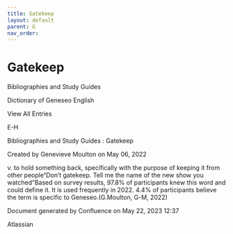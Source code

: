 ```yaml
---
title: Gatekeep
layout: default
parent: G
nav_order:
---
```


# Gatekeep

Bibliographies and Study Guides

Dictionary of Geneseo English

View All Entries

E-H

Bibliographies and Study Guides : Gatekeep

Created by  Genevieve Moulton on May 06, 2022

v. to hold something back, specifically with the purpose of keeping it from other people“Don’t gatekeep. Tell me the name of the new show you watched”Based on survey results, 97.8% of participants knew this word and could define it. It is used frequently in 2022. 4.4% of participants believe the term is specific to Geneseo.(G.Moulton, G-M, 2022)

Document generated by Confluence on May 22, 2023 12:37

Atlassian
